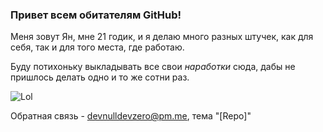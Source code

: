 ### Привет всем обитателям GitHub!

Меня зовут Ян, мне 21 годик, и я делаю много разных штучек, как для себя, так и для того места, где работаю.

Буду потихоньку выкладывать все свои *наработки* сюда, дабы не пришлось делать одно и то же сотни раз.

<img src="https://komarev.com/ghpvc/?username=devnulldevzero&label=%D0%9C%D0%B5%D0%BD%D1%8F+%D1%83%D0%B6%D0%B5+%D0%BF%D0%BE%D1%81%D0%BC%D0%BE%D1%82%D1%80%D0%B5%D0%BB%D0%B8" alt="Lol">

Обратная связь - devnulldevzero@pm.me, тема "[Repo]"
